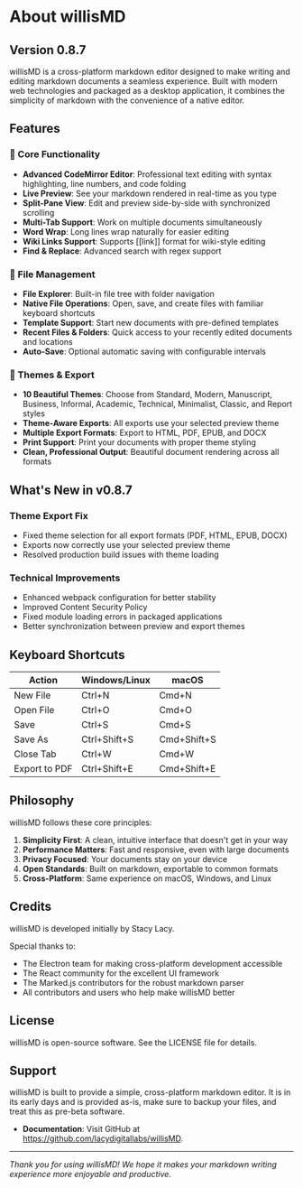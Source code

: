 # About willisMD

## Version 0.8.7

willisMD is a cross-platform markdown editor designed to make writing and editing markdown documents a seamless experience. Built with modern web technologies and packaged as a desktop application, it combines the simplicity of markdown with the convenience of a native editor.

## Features

### 🎯 Core Functionality
- **Advanced CodeMirror Editor**: Professional text editing with syntax highlighting, line numbers, and code folding
- **Live Preview**: See your markdown rendered in real-time as you type
- **Split-Pane View**: Edit and preview side-by-side with synchronized scrolling
- **Multi-Tab Support**: Work on multiple documents simultaneously
- **Word Wrap**: Long lines wrap naturally for easier editing
- **Wiki Links Support**: Supports [[link]] format for wiki-style editing
- **Find & Replace**: Advanced search with regex support

### 📁 File Management
- **File Explorer**: Built-in file tree with folder navigation
- **Native File Operations**: Open, save, and create files with familiar keyboard shortcuts
- **Template Support**: Start new documents with pre-defined templates
- **Recent Files & Folders**: Quick access to your recently edited documents and locations
- **Auto-Save**: Optional automatic saving with configurable intervals

### 🎨 Themes & Export
- **10 Beautiful Themes**: Choose from Standard, Modern, Manuscript, Business, Informal, Academic, Technical, Minimalist, Classic, and Report styles
- **Theme-Aware Exports**: All exports use your selected preview theme
- **Multiple Export Formats**: Export to HTML, PDF, EPUB, and DOCX
- **Print Support**: Print your documents with proper theme styling
- **Clean, Professional Output**: Beautiful document rendering across all formats

## What's New in v0.8.7

### Theme Export Fix
- Fixed theme selection for all export formats (PDF, HTML, EPUB, DOCX)
- Exports now correctly use your selected preview theme
- Resolved production build issues with theme loading

### Technical Improvements
- Enhanced webpack configuration for better stability
- Improved Content Security Policy
- Fixed module loading errors in packaged applications
- Better synchronization between preview and export themes

## Keyboard Shortcuts

| Action | Windows/Linux | macOS |
|--------|--------------|-------|
| New File | Ctrl+N | Cmd+N |
| Open File | Ctrl+O | Cmd+O |
| Save | Ctrl+S | Cmd+S |
| Save As | Ctrl+Shift+S | Cmd+Shift+S |
| Close Tab | Ctrl+W | Cmd+W |
| Export to PDF | Ctrl+Shift+E | Cmd+Shift+E |

## Philosophy

willisMD follows these core principles:

1. **Simplicity First**: A clean, intuitive interface that doesn't get in your way
2. **Performance Matters**: Fast and responsive, even with large documents
3. **Privacy Focused**: Your documents stay on your device
4. **Open Standards**: Built on markdown, exportable to common formats
5. **Cross-Platform**: Same experience on macOS, Windows, and Linux

## Credits

willisMD is developed initially by Stacy Lacy.

Special thanks to:
- The Electron team for making cross-platform development accessible
- The React community for the excellent UI framework
- The Marked.js contributors for the robust markdown parser
- All contributors and users who help make willisMD better

## License

willisMD is open-source software. See the LICENSE file for details.

## Support
willisMD is built to provide a simple, cross-platform markdown editor.  It is in its early days and is provided as-is, make sure to backup your files, and treat this as pre-beta software.

- **Documentation**: Visit GitHub at https://github.com/lacydigitallabs/willisMD.

---

*Thank you for using willisMD! We hope it makes your markdown writing experience more enjoyable and productive.*